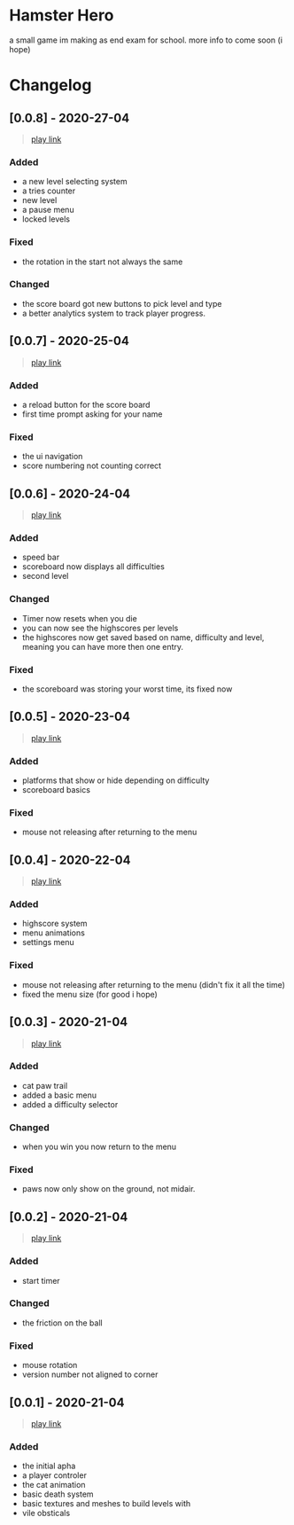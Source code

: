 # Hamster Hero

a small game im making as end exam for school.
more info to come soon (i hope)

# Changelog

## [0.0.8] - 2020-27-04
> [play link](http://triktron.com/Hamser-Heros)

### Added
- a new level selecting system
- a tries counter
- new level
- a pause menu
- locked levels

### Fixed
- the rotation in the start not always the same

### Changed
- the score board got new buttons to pick level and type
- a better analytics system to track player progress.


## [0.0.7] - 2020-25-04
> [play link](http://triktron.com/Hamser-Heros/0.0.7)

### Added
- a reload button for the score board
- first time prompt asking for your name

### Fixed
- the ui navigation
- score numbering not counting correct

## [0.0.6] - 2020-24-04
> [play link](http://triktron.com/Hamser-Heros0.0.7)

### Added
- speed bar
- scoreboard now displays all difficulties
- second level

### Changed
- Timer now resets when you die
- you can now see the highscores per levels
- the highscores now get saved based on name, difficulty and level, meaning you can have more then one entry.

### Fixed
- the scoreboard was storing your worst time, its fixed now

## [0.0.5] - 2020-23-04
> [play link](http://triktron.com/Hamser-Heros/0.0.5)

### Added
- platforms that show or hide depending on difficulty
- scoreboard basics

### Fixed
- mouse not releasing after returning to the menu

## [0.0.4] - 2020-22-04
> [play link](http://triktron.com/Hamser-Heros/0.0.4)

### Added
- highscore system
- menu animations
- settings menu

### Fixed
- mouse not releasing after returning to the menu (didn't fix it all the time)
- fixed the menu size (for good i hope)

## [0.0.3] - 2020-21-04
> [play link](http://triktron.com/Hamser-Heros/0.0.3)

### Added
- cat paw trail
- added a basic menu
- added a difficulty selector

### Changed
- when you win you now return to the menu

### Fixed
- paws now only show on the ground, not midair.

## [0.0.2] - 2020-21-04
> [play link](http://triktron.com/Hamser-Heros/0.0.2)

### Added
- start timer

### Changed
- the friction on the ball

### Fixed
- mouse rotation
- version number not aligned to corner


## [0.0.1] - 2020-21-04
> [play link](http://triktron.com/Hamser-Heros/0.0.1)

### Added

 - the initial apha
 - a player controler
 - the cat animation
 - basic death system
 - basic textures and meshes to build levels with
 - vile obsticals
